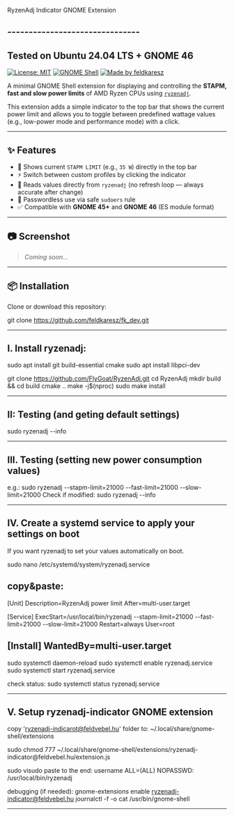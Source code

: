 RyzenAdj Indicator GNOME Extension
## -------------------------------


## Tested on Ubuntu 24.04 LTS + GNOME 46


[![License: MIT](https://img.shields.io/badge/License-MIT-yellow.svg)](LICENSE)
[![GNOME Shell](https://img.shields.io/badge/GNOME-45%2B-blue)](https://www.gnome.org)
[![Made by feldkaresz](https://img.shields.io/badge/made%20by-feldkaresz-lightgrey)](https://github.com/feldkaresz)

A minimal GNOME Shell extension for displaying and controlling the **STAPM, fast and slow power limits** of AMD Ryzen CPUs using [`ryzenadj`](https://github.com/FlyGoat/RyzenAdj).

This extension adds a simple indicator to the top bar that shows the current power limit and allows you to toggle between predefined wattage values (e.g., low-power mode and performance mode) with a click.

---

## ✨ Features

- 🔋 Shows current `STAPM LIMIT` (e.g., `35 W`) directly in the top bar
- ⚡ Switch between custom profiles by clicking the indicator
- 🧠 Reads values directly from `ryzenadj` (no refresh loop — always accurate after change)
- 🔐 Passwordless use via safe `sudoers` rule
- ✅ Compatible with **GNOME 45+** and **GNOME 46** (ES module format)

---

## 📷 Screenshot

> _Coming soon..._

---

## 📦 Installation

Clone or download this repository:

git clone https://github.com/feldkaresz/fk_dev.git

---

## I. Install ryzenadj:

sudo apt install git build-essential cmake
sudo apt install libpci-dev

git clone https://github.com/FlyGoat/RyzenAdj.git
cd RyzenAdj
mkdir build && cd build
cmake ..
make -j$(nproc)
sudo make install

---

## II: Testing (and geting default settings)

sudo ryzenadj --info

---

## III. Testing (setting new power consumption values)

e.g.: 
sudo ryzenadj --stapm-limit=21000 --fast-limit=21000 --slow-limit=21000
Check if modified:
sudo ryzenadj --info

---

## IV. Create a systemd service to apply your settings on boot

If you want ryzenadj to set your values automatically on boot.

sudo nano /etc/systemd/system/ryzenadj.service

copy&paste: 
-----
[Unit]
Description=RyzenAdj power limit
After=multi-user.target

[Service]
ExecStart=/usr/local/bin/ryzenadj --stapm-limit=21000 --fast-limit=21000 --slow-limit=21000
Restart=always
User=root

[Install]
WantedBy=multi-user.target
----

sudo systemctl daemon-reload
sudo systemctl enable ryzenadj.service
sudo systemctl start ryzenadj.service

check status:
sudo systemctl status ryzenadj.service

---

## V. Setup ryzenadj-indicator GNOME extension
 
copy 'ryzenadj-indicarot@feldvebel.hu' folder to:
~/.local/share/gnome-shell/extensions

sudo chmod 777 ~/.local/share/gnome-shell/extensions/ryzenadj-indicator\@feldvebel.hu/extension.js

sudo visudo
paste to the end: username ALL=(ALL) NOPASSWD: /usr/local/bin/ryzenadj


debugging (if needed):
gnome-extensions enable ryzenadj-indicator@feldvebel.hu
journalctl -f -o cat /usr/bin/gnome-shell 

---

